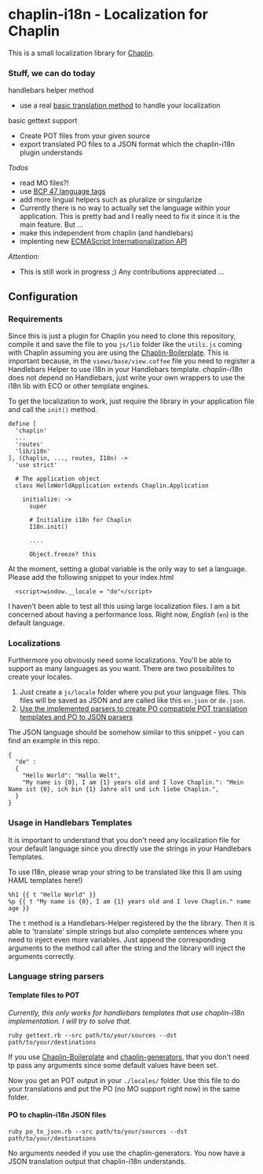  chaplin-i18n - Localization for Chaplin
========================================

This is a small localization library for [Chaplin](https://github.com/chaplinjs/chaplin).

### Stuff, we can do today

handlebars helper method
* use a real [basic translation method](#usage-in-handlebars-templates) to handle your localization

basic gettext support
* Create POT files from your given source
* export translated PO files to a JSON format which the chaplin-i18n plugin understands

*Todos*
* read MO files?!
* use [BCP 47 language tags](http://www.rfc-editor.org/bcp/bcp47.txt)
* add more lingual helpers such as pluralize or singularize
* Currently there is no way to actually set the language within your application. This is pretty bad and I really need to fix it since it is the main feature. But ...
* make this independent from chaplin (and handlebars)
* implenting new [ECMAScript Internationalization API](http://wiki.ecmascript.org/doku.php?id=globalization:specification_drafts)

*Attention:*
* This is still work in progress ;) Any contributions appreciated ...

## Configuration

### Requirements

Since this is just a plugin for Chaplin you need to clone this repository, compile it and save the file to you `js/lib` folder like the `utils.js` coming with Chaplin assuming you are using the [Chaplin-Boilerplate](https://github.com/chaplinjs/chaplin-boilerplate). This is important because, in the `views/base/view.coffee` file you need to register a Handlebars Helper to use i18n in your Handlebars template. *chaplin-i18n* does not depend on Handlebars, just write your own wrappers to use the i18n lib with ECO or other template engines.

To get the localization to work, just require the library in your application file and call the `init()` method.


````
define [
  'chaplin'
  ...
  'routes'
  'lib/i18n'
], (Chaplin, ..., routes, I18n) ->
  'use strict'

  # The application object
  class HelloWorldApplication extends Chaplin.Application

    initialize: ->
      super

      # Initialize i18n for Chaplin
      I18n.init()

      ....

      Object.freeze? this
````

At the moment, setting a global variable is the only way to set a language. Please add the following snippet to your index.html

````
  <script>window.__locale = "de"</script>
````

I haven't been able to test all this using large localization files. I am a bit concerned about having a performance loss. Right now, *English* (`en`) is the default language.

### Localizations

Furthermore you obviously need some localizations. You'll be able to support as many languages as you want. There are two possibilites to create your locales.

1. Just create a `js/locale` folder where you put your language files. This files will be saved as JSON and are called like this `en.json` or `de.json`. 
2. [Use the implemented parsers to create PO compatiple POT translation templates and PO to JSON parsers](#language-string-parsers)

The JSON language should be somehow similar to this snippet - you can find an example in this repo.

````
{
  "de" : 
  {
    "Hello World": "Hallo Welt",
    "My name is {0}, I am {1} years old and I love Chaplin.": "Mein Name ist {0}, ich bin {1} Jahre alt und ich liebe Chaplin.",
  }
}

````

### Usage in Handlebars Templates

It is important to understand that you don't need any localization file for your default language since you directly use the strings in your Handlebars Templates.

To use I18n, please wrap your string to be translated like this (I am using HAML templates here!)

````
%h1 {{ t "Hello World" }}
%p {{ t "My name is {0}, I am {1} years old and I love Chaplin." name age }}
````

The `t` method is a Handlebars-Helper registered by the the library. Then it is able to 'translate' simple strings but also complete sentences where you need to inject even more variables. Just append the corresponding arguments to the method call after the string and the library will inject the arguments correctly.

### Language string parsers

#### Template files to POT
*Currently, this only works for handlebars templates that use chaplin-i18n implementation. I will try to solve that.*

`ruby gettext.rb --src path/to/your/sources --dst path/to/your/destinations`

If you use [Chaplin-Boilerplate](https://github.com/chaplinjs/chaplin-boilerplate) and [chaplin-generators](https://github.com/pabera/chaplin-generators), that you don't need tp pass any arguments since some default values have been set.

Now you get an POT output in your `./locales/` folder. Use this file to do your translations and put the PO (no MO support right now) in the same folder.

#### PO to chaplin-i18n JSON files

`ruby po_to_json.rb --src path/to/your/sources --dst path/to/your/destinations`

No arguments needed if you use the chaplin-generators. You now have a JSON translation output that chaplin-i18n understands.
